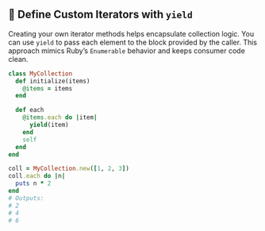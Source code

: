## 🔄 Define Custom Iterators with `yield`

Creating your own iterator methods helps encapsulate collection logic. You can use `yield` to pass each element to the block provided by the caller. This approach mimics Ruby’s `Enumerable` behavior and keeps consumer code clean.

```ruby
class MyCollection
  def initialize(items)
    @items = items
  end

  def each
    @items.each do |item|
      yield(item)
    end
    self
  end
end

coll = MyCollection.new([1, 2, 3])
coll.each do |n|
  puts n * 2
end
# Outputs:
# 2
# 4
# 6
```